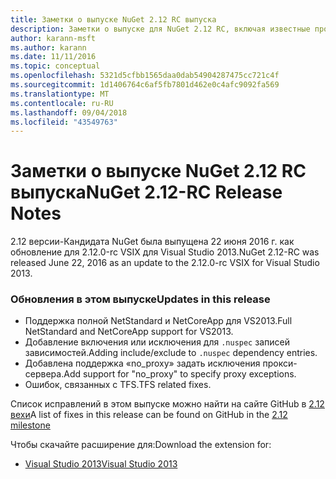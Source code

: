 ```yaml
---
title: Заметки о выпуске NuGet 2.12 RC выпуска
description: Заметки о выпуске для NuGet 2.12 RC, включая известные проблемы, исправления ошибок, добавленные функции и запросы на изменение структуры.
author: karann-msft
ms.author: karann
ms.date: 11/11/2016
ms.topic: conceptual
ms.openlocfilehash: 5321d5cfbb1565daa0dab54904287475cc721c4f
ms.sourcegitcommit: 1d1406764c6af5fb7801d462e0c4afc9092fa569
ms.translationtype: MT
ms.contentlocale: ru-RU
ms.lasthandoff: 09/04/2018
ms.locfileid: "43549763"
---
```

# <a name="nuget-212-rc-release-notes"></a><span data-ttu-id="16d94-103">Заметки о выпуске NuGet 2.12 RC выпуска</span><span class="sxs-lookup"><span data-stu-id="16d94-103">NuGet 2.12-RC Release Notes</span></span>

<span data-ttu-id="16d94-104">2.12 версии-Кандидата NuGet была выпущена 22 июня 2016 г. как обновление для 2.12.0-rc VSIX для Visual Studio 2013.</span><span class="sxs-lookup"><span data-stu-id="16d94-104">NuGet 2.12-RC was released June 22, 2016 as an update to the 2.12.0-rc VSIX for Visual Studio 2013.</span></span>

### <a name="updates-in-this-release"></a><span data-ttu-id="16d94-105">Обновления в этом выпуске</span><span class="sxs-lookup"><span data-stu-id="16d94-105">Updates in this release</span></span>

* <span data-ttu-id="16d94-106">Поддержка полной NetStandard и NetCoreApp для VS2013.</span><span class="sxs-lookup"><span data-stu-id="16d94-106">Full NetStandard  and NetCoreApp support for VS2013.</span></span>
* <span data-ttu-id="16d94-107">Добавление включения или исключения для `.nuspec` записей зависимостей.</span><span class="sxs-lookup"><span data-stu-id="16d94-107">Adding include/exclude to `.nuspec` dependency entries.</span></span>
* <span data-ttu-id="16d94-108">Добавлена поддержка «no_proxy» задать исключения прокси-сервера.</span><span class="sxs-lookup"><span data-stu-id="16d94-108">Add support for "no_proxy" to specify proxy exceptions.</span></span>
* <span data-ttu-id="16d94-109">Ошибок, связанных с TFS.</span><span class="sxs-lookup"><span data-stu-id="16d94-109">TFS related fixes.</span></span>

<span data-ttu-id="16d94-110">Список исправлений в этом выпуске можно найти на сайте GitHub в [2.12 вехи](https://github.com/NuGet/Home/issues?q=milestone%3A2.12+is%3Aclosed)</span><span class="sxs-lookup"><span data-stu-id="16d94-110">A list of fixes in this release can be found on GitHub in the [2.12 milestone](https://github.com/NuGet/Home/issues?q=milestone%3A2.12+is%3Aclosed)</span></span>

<span data-ttu-id="16d94-111">Чтобы скачайте расширение для:</span><span class="sxs-lookup"><span data-stu-id="16d94-111">Download the extension for:</span></span>

* [<span data-ttu-id="16d94-112">Visual Studio 2013</span><span class="sxs-lookup"><span data-stu-id="16d94-112">Visual Studio 2013</span></span>](https://dist.nuget.org/visualstudio-2013-vsix/v2.12.0-rc/NuGet.Tools.vsix)
